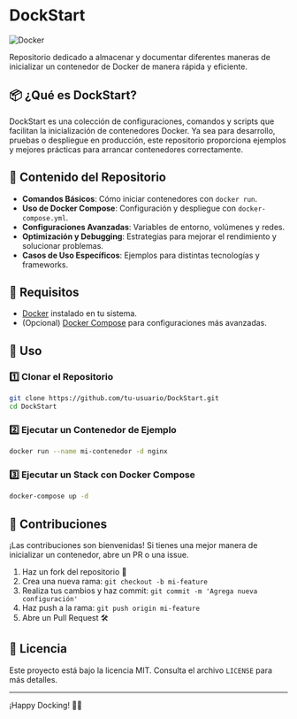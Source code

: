 # DockStart

![Docker](https://img.shields.io/badge/Docker-Init-blue?style=flat-square&logo=docker)

Repositorio dedicado a almacenar y documentar diferentes maneras de inicializar un contenedor de Docker de manera rápida y eficiente.

## 📦 ¿Qué es DockStart?
DockStart es una colección de configuraciones, comandos y scripts que facilitan la inicialización de contenedores Docker. Ya sea para desarrollo, pruebas o despliegue en producción, este repositorio proporciona ejemplos y mejores prácticas para arrancar contenedores correctamente.

## 🚀 Contenido del Repositorio

- **Comandos Básicos**: Cómo iniciar contenedores con `docker run`.
- **Uso de Docker Compose**: Configuración y despliegue con `docker-compose.yml`.
- **Configuraciones Avanzadas**: Variables de entorno, volúmenes y redes.
- **Optimización y Debugging**: Estrategias para mejorar el rendimiento y solucionar problemas.
- **Casos de Uso Específicos**: Ejemplos para distintas tecnologías y frameworks.

## 🔧 Requisitos

- [Docker](https://www.docker.com/get-started) instalado en tu sistema.
- (Opcional) [Docker Compose](https://docs.docker.com/compose/install/) para configuraciones más avanzadas.

## 📖 Uso

### 1️⃣ Clonar el Repositorio
```sh
git clone https://github.com/tu-usuario/DockStart.git
cd DockStart
```

### 2️⃣ Ejecutar un Contenedor de Ejemplo
```sh
docker run --name mi-contenedor -d nginx
```

### 3️⃣ Ejecutar un Stack con Docker Compose
```sh
docker-compose up -d
```

## 🤝 Contribuciones
¡Las contribuciones son bienvenidas! Si tienes una mejor manera de inicializar un contenedor, abre un PR o una issue.

1. Haz un fork del repositorio 🍴
2. Crea una nueva rama: `git checkout -b mi-feature`
3. Realiza tus cambios y haz commit: `git commit -m 'Agrega nueva configuración'`
4. Haz push a la rama: `git push origin mi-feature`
5. Abre un Pull Request 🛠️

## 📜 Licencia
Este proyecto está bajo la licencia MIT. Consulta el archivo `LICENSE` para más detalles.

---

¡Happy Docking! 🐳🚢